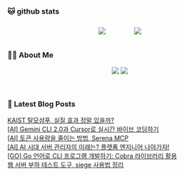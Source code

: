 
###  🐱 github stats  

<div id="main" align="center">
    <img src="https://github-readme-stats.vercel.app/api?username=peterica&count_private=true&show_icons=true&theme=radical"
        style="height: auto; margin-left: 20px; margin-right: 20px; padding: 10px;"/>
    <img src="https://github-readme-stats.vercel.app/api/top-langs/?username=peterica&layout=compact"   
        style="height: auto; margin-left: 20px; margin-right: 20px; padding: 10px;"/>
</div>

###  💁‍♀️ About Me  
<p align="center">
    <a href="https://peterica.tistory.com/"><img src="https://img.shields.io/badge/Blog-FF5722?style=flat-square&logo=Blogger&logoColor=white"/></a>
    <a href="mailto:ilovefran.ofm@gmail.com"><img src="https://img.shields.io/badge/Gmail-d14836?style=flat-square&logo=Gmail&logoColor=white&link=ilovefran.ofm@gmail.com"/></a>
</p>

<br>

### 📕 Latest Blog Posts   

<a href ="https://peterica.tistory.com/979"> KAIST 탈모샴푸, 실질 효과 정말 있을까? </a> <br>
<a href ="https://peterica.tistory.com/562"> [AI] Gemini CLI 2.0과 Cursor로 실시간 바이브 코딩하기 </a> <br>
<a href ="https://peterica.tistory.com/561"> [AI] 토큰 사용량을 줄이는 방법, Serena MCP </a> <br>
<a href ="https://peterica.tistory.com/978"> [AI] AI 시대 서버 관리자의 미래는? 플랫폼 엔지니어 나아가자! </a> <br>
<a href ="https://peterica.tistory.com/918"> [GO] Go 언어로 CLI 프로그램 개발하기: Cobra 라이브러리 활용 </a> <br>
<a href ="https://peterica.tistory.com/926"> 웹 서버 부하 테스트 도구, siege 사용법 정리 </a> <br>
